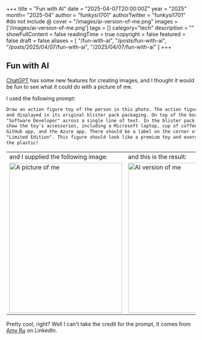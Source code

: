 +++
title = "Fun with AI"
date = "2025-04-07T20:00:00Z"
year = "2025"
month= "2025-04"
author = "funkysi1701"
authorTwitter = "funkysi1701" #do not include @
cover = "/images/ai-version-of-me.png"
images =['/images/ai-version-of-me.png']
tags = []
category="tech"
description = ""
showFullContent = false
readingTime = true
copyright = false
featured = false
draft = false
aliases = [
    "/fun-with-ai",
    "/posts/fun-with-ai",
    "/posts/2025/04/07/fun-with-ai",
    "/2025/04/07/fun-with-ai" 
]
+++
## Fun with AI

[ChatGPT](https://chatgpt.com/) has some new features for creating images, and I thought it would be fun to see what it could do with a picture of me.

I used the following prompt:

```txt
Draw an action figure toy of the person in this photo. The action figure should be full-figure 
and displayed in its original blister pack packaging. On top of the box is the name of the toy 
"Software Developer" across a single line of text. In the blister pack packaging, next to the figure, 
show the toy's accessories, including a Microsoft laptop, cup of coffee, the Visual Studio app, 
GitHub app, and the Azure app. There should be a label on the corner of the box that says 
"Limited Edition". This figure should look like a premium toy and everything should be inside 
the plastic!
```

<table border="0" cellpadding="0" cellspacing="0" >
  <tr style="border-width:0px 0px 0px 0px">
    <td style="border-width:0px 0px 0px 0px">
      and I supplied the following image:
    </td>
    <td style="border-width:0px 0px 0px 0px">
      and this is the result:
    </td>
  </tr>
  <tr style="border-width:0px 0px 0px 0px">
    <td style="border-width:0px 0px 0px 0px">
      <img src="/images/ndc-simon.jpg" alt="A picture of me" width="300" height="400" class="img-fluid" />
    </td>
    <td style="border-width:0px 0px 0px 0px">
      <img src="/images/ai-version-of-me.png" alt="AI version of me" width="300" height="400" class="img-fluid" />
    </td>
  </tr>
</table>

Pretty cool, right? Well I can't take the credit for the prompt, It comes from [Amy Ru](https://www.linkedin.com/posts/amyru_out-of-all-the-chatgpt-image-generation-capabilities-activity-7312549043610521601-BPqJ?utm_source=share&utm_medium=member_desktop&rcm=ACoAAAOBLj4B-Ls737kwBrHA1oRvkACb_CoRCQw2X0v1gk7q4r3w8Q9x5a6b0h4j2c1nqZz7g&lipi=urn%3Ali%3Apage%3Ad_flagship3_profile_view_base_post_primary%3B5JdYtG6mQeKx%2FfWl8V9jNQ%3D%3D) on LinkedIn.
